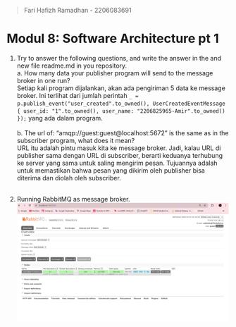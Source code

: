 > Fari Hafizh Ramadhan - 2206083691

# Modul 8: Software Architecture pt 1

1. Try to answer the following questions, and write the answer in the and new file readme.md in
   you repository.  
   a. How many data your publisher program will send to the message broker in one run?
   <br>Setiap kali program dijalankan, akan ada pengiriman 5 data ke message broker. Ini terlihat dari jumlah perintah
   `_ = p.publish_event("user_created".to_owned(), UserCreatedEventMessage { user_id: "1".to_owned(), user_name:
   "2206825965-Amir".to_owned() });` yang ada dalam program. <br><br>
   b. The url of: “amqp://guest:guest@localhost:5672” is the same as in the subscriber program, what does it mean?
   <br> URL itu adalah pintu masuk kita ke message broker. Jadi, kalau URL di publisher sama dengan URL di subscriber,
   berarti keduanya terhubung ke server yang sama untuk saling mengirim pesan. Tujuannya adalah untuk memastikan bahwa pesan
   yang dikirim oleh publisher bisa diterima dan diolah oleh subscriber.<br><br>

2. Running RabbitMQ as message broker.
   ![rabbitmq.png](img/rabbitmq-overview.png)